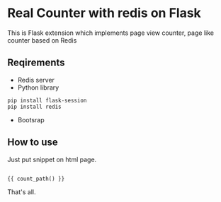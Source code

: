 # Real Counter with redis on Flask

This is Flask extension which implements page view counter, page like counter based on Redis 

## Reqirements

* Redis server
* Python library
~~~
pip install flask-session
pip install redis
~~~
* Bootsrap
 
## How to use
Just put snippet on html page.

~~~

{{ count_path() }}

~~~

That's all.